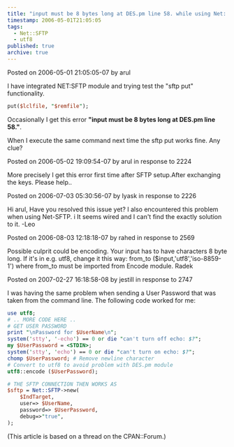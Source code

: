 ```yaml
---
title: "input must be 8 bytes long at DES.pm line 58. while using Net::SFTP"
timestamp: 2006-05-01T21:05:05
tags:
  - Net::SFTP
  - utf8
published: true
archive: true
---
```




Posted on 2006-05-01 21:05:05-07 by arul

I have integrated NET:SFTP module and trying test the "sftp put" functionality.

```perl
put($lclfile, "$remfile");
```

Occasionally I get this error <b>"input must be 8 bytes long at DES.pm line 58."</b>.

When I execute the same command next time the sftp put works fine.
Any clue?

Posted on 2006-05-02 19:09:54-07 by arul in response to 2224

More precisely I get this error first time after SFTP setup.After exchanging the keys. Please help..

Posted on 2006-07-03 05:30:56-07 by lyask in response to 2226

Hi arul, Have you resolved this issue yet? I also encountered this problem when using Net-SFTP. i
It seems wired and I can't find the exactly solution to it.
-Leo

Posted on 2006-08-03 12:18:18-07 by rahed in response to 2569

Possible culprit could be encoding. Your input has to have characters 8 byte long.
If it's in e.g. utf8, change it this way: from_to ($input,'utf8','iso-8859-1')
where from_to must be imported from Encode module. Radek

Posted on 2007-02-27 16:18:58-08 by jestill in response to 2747

I was having the same problem when sending a User Password that was taken from the command line.
The following code worked for me:

```perl
use utf8;
# .. MORE CODE HERE ..
# GET USER PASSWORD
print "\nPassword for $UserName\n";
system('stty', '-echo') == 0 or die "can't turn off echo: $?";
my $UserPassword = <STDIN>;
system('stty', 'echo') == 0 or die "can't turn on echo: $?";
chomp $UserPassword; # Remove newline character
# Convert to utf8 to avoid problem with DES.pm module
utf8::encode ($UserPassword);

# THE SFTP CONNECTION THEN WORKS AS
$sftp = Net::SFTP->new(
    $IndTarget,
    user=> $UserName,
    password=> $UserPassword,
    debug=>"true",
);
```

(This article is based on a thread on the CPAN::Forum.)
<!-- from http://cpanforum.com/threads/2224 -->


